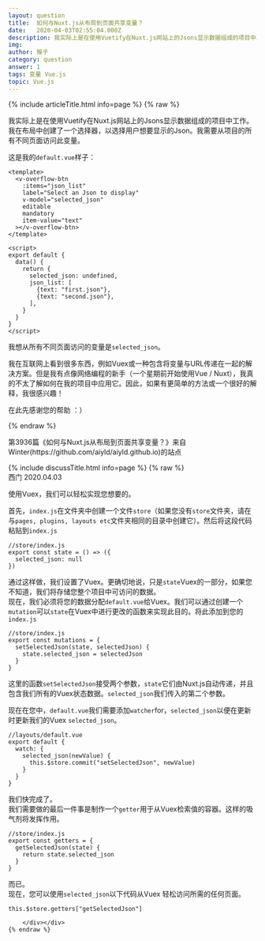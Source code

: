 ```yaml
---
layout: question
title:  如何与Nuxt.js从布局到页面共享变量？
date:   2020-04-03T02:55:04.000Z
description: 我实际上是在使用Vuetify在Nuxt.js网站上的Jsons显示数据组成的项目中工作。我在布局中创建了一个选择器，以选择用户想要显示的Json。我需要...
img: 
author: 猴子
category: question
answer: 1
tags: 变量 Vue.js
topic: Vue.js
---
```

<div class="article-root">
  <div class="article">
    {% include articleTitle.html info=page %}
    {% raw %}
    <div class="article-content"><p><font style="vertical-align: inherit;"><font style="vertical-align: inherit;">我实际上是在使用Vuetify在Nuxt.js网站上的Jsons显示数据组成的项目中工作。</font><font style="vertical-align: inherit;">我在布局中创建了一个选择器，以选择用户想要显示的Json。</font><font style="vertical-align: inherit;">我需要从项目的所有不同页面访问此变量。</font></font></p>

<p><font style="vertical-align: inherit;"><font style="vertical-align: inherit;">这是我的</font></font><code>default.vue</code><font style="vertical-align: inherit;"><font style="vertical-align: inherit;">样子：</font></font></p>

<pre><code>&lt;template&gt;<font></font>
  &lt;v-overflow-btn<font></font>
    :items="json_list"<font></font>
    label="Select an Json to display"<font></font>
    v-model="selected_json"<font></font>
    editable<font></font>
    mandatory<font></font>
    item-value="text"<font></font>
  &gt;&lt;/v-overflow-btn&gt;<font></font>
&lt;/template&gt;<font></font>
<font></font>
&lt;script&gt;<font></font>
export default {<font></font>
  data() {<font></font>
    return {<font></font>
      selected_json: undefined,<font></font>
      json_list: [<font></font>
        {text: "first.json"},<font></font>
        {text: "second.json"},<font></font>
      ],<font></font>
    }<font></font>
  }<font></font>
}<font></font>
&lt;/script&gt;<font></font>
</code></pre>

<p><font style="vertical-align: inherit;"><font style="vertical-align: inherit;">我想从所有不同页面访问的变量是</font></font><code>selected_json</code><font style="vertical-align: inherit;"><font style="vertical-align: inherit;">。</font></font></p>

<p><font style="vertical-align: inherit;"><font style="vertical-align: inherit;">我在互联网上看到很多东西，例如Vuex或一种包含将变量与URL传递在一起的解决方案。</font><font style="vertical-align: inherit;">但是我有点像网络编程的新手（一个星期前开始使用Vue / Nuxt），我真的不太了解如何在我的项目中应用它。</font><font style="vertical-align: inherit;">因此，如果有更简单的方法或一个很好的解释，我很感兴趣！</font></font></p>

<p><font style="vertical-align: inherit;"><font style="vertical-align: inherit;">在此先感谢您的帮助 ：）</font></font></p></div>
    {% endraw %}
  </div>
  <p class="winter_mark">第3936篇《如何与Nuxt.js从布局到页面共享变量？》来自Winter(https://github.com/aiyld/aiyld.github.io)的站点</p>
  <div class="discuss-wrapper">
    {% include discussTitle.html info=page %}
    {% raw %}
    <div class="discuss-item">
        <div class="discuss-parent">
          <div class="discuss-meta">
            <span class="discuss-user">西门</span>
            <span class="discuss-time">2020.04.03</span>
          </div>
          <div class="discuss-comment"><p><font style="vertical-align: inherit;"><font style="vertical-align: inherit;">使用Vuex，我们可以轻松实现您想要的。  </font></font></p>

<p><font style="vertical-align: inherit;"><font style="vertical-align: inherit;">首先，</font></font><code>index.js</code><font style="vertical-align: inherit;"><font style="vertical-align: inherit;">在文件夹中</font><font style="vertical-align: inherit;">创建一个文件</font></font><code>store</code><font style="vertical-align: inherit;"><font style="vertical-align: inherit;">（如果您没有</font></font><code>store</code><font style="vertical-align: inherit;"><font style="vertical-align: inherit;">文件夹，请在与</font></font><code>pages, plugins, layouts etc</code><font style="vertical-align: inherit;"><font style="vertical-align: inherit;">文件夹</font><font style="vertical-align: inherit;">相同的目录中创建它</font><font style="vertical-align: inherit;">）。</font><font style="vertical-align: inherit;">然后将这段代码粘贴到</font></font><code>index.js</code></p>

<pre class="lang-js prettyprint-override"><code>//store/index.js<font></font>
export const state = () =&gt; ({<font></font>
  selected_json: null<font></font>
})<font></font>
</code></pre>

<p><font style="vertical-align: inherit;"><font style="vertical-align: inherit;">通过这样做，我们设置了Vuex。</font><font style="vertical-align: inherit;">更确切地说，只是</font></font><code>state</code><font style="vertical-align: inherit;"><font style="vertical-align: inherit;">Vuex的一部分，如果您不知道，我们将存储您整个项目中可访问的数据。</font></font><br><font style="vertical-align: inherit;"><font style="vertical-align: inherit;">
现在，我们必须将您的数据分配</font></font><code>default.vue</code><font style="vertical-align: inherit;"><font style="vertical-align: inherit;">给Vuex。</font><font style="vertical-align: inherit;">我们可以通过创建一个</font></font><code>mutation</code><font style="vertical-align: inherit;"><font style="vertical-align: inherit;">可以</font></font><code>state</code><font style="vertical-align: inherit;"><font style="vertical-align: inherit;">在Vuex中进行</font><font style="vertical-align: inherit;">更改</font><font style="vertical-align: inherit;">的</font><font style="vertical-align: inherit;">函数来</font><font style="vertical-align: inherit;">实现此</font><font style="vertical-align: inherit;">目的。</font><font style="vertical-align: inherit;">将此添加到您的</font></font><code>index.js</code></p>

<pre class="lang-js prettyprint-override"><code>//store/index.js<font></font>
export const mutations = {<font></font>
  setSelectedJson(state, selectedJson) {<font></font>
    state.selected_json = selectedJson<font></font>
  }<font></font>
}<font></font>
</code></pre>

<p><font style="vertical-align: inherit;"><font style="vertical-align: inherit;">这里的函数</font></font><code>setSelectedJson</code><font style="vertical-align: inherit;"><font style="vertical-align: inherit;">接受两个参数，</font></font><code>state</code><font style="vertical-align: inherit;"><font style="vertical-align: inherit;">它们由Nuxt.js自动传递，并且包含我们所有的Vuex状态数据。</font></font><code>selected_json</code><font style="vertical-align: inherit;"><font style="vertical-align: inherit;">我们传入</font><font style="vertical-align: inherit;">的第二个参数</font><font style="vertical-align: inherit;">。</font></font></p>

<p><font style="vertical-align: inherit;"><font style="vertical-align: inherit;">现在在您中，</font></font><code>default.vue</code><font style="vertical-align: inherit;"><font style="vertical-align: inherit;">我们需要添加</font></font><code>watcher</code><font style="vertical-align: inherit;"><font style="vertical-align: inherit;">for，</font></font><code>selected_json</code><font style="vertical-align: inherit;"><font style="vertical-align: inherit;">以便在更新时更新我们的Vuex </font></font><code>selected_json</code><font style="vertical-align: inherit;"><font style="vertical-align: inherit;">。</font></font></p>

<pre class="lang-js prettyprint-override"><code>//layouts/default.vue<font></font>
export default {<font></font>
  watch: {<font></font>
    selected_json(newValue) {<font></font>
      this.$store.commit("setSelectedJson", newValue)<font></font>
    }<font></font>
  }<font></font>
}<font></font>
</code></pre>

<p><font style="vertical-align: inherit;"><font style="vertical-align: inherit;">我们快完成了。</font></font><br><font style="vertical-align: inherit;"><font style="vertical-align: inherit;">
我们需要做的最后一件事是制作一个</font></font><code>getter</code><font style="vertical-align: inherit;"><font style="vertical-align: inherit;">用于从Vuex检索值的容器。</font><font style="vertical-align: inherit;">这样的吸气剂将发挥作用。</font></font></p>

<pre class="lang-js prettyprint-override"><code>//store/index.js<font></font>
export const getters = {<font></font>
  getSelectedJson(state) {<font></font>
    return state.selected_json<font></font>
  }<font></font>
}<font></font>
</code></pre>

<p><font style="vertical-align: inherit;"><font style="vertical-align: inherit;">而已。</font></font><br><font style="vertical-align: inherit;"><font style="vertical-align: inherit;">
现在，您可以使用</font></font><code>selected_json</code><font style="vertical-align: inherit;"><font style="vertical-align: inherit;">以下代码从Vuex </font><font style="vertical-align: inherit;">轻松访问所需</font><font style="vertical-align: inherit;">的任何页面。</font></font></p>

<pre class="lang-js prettyprint-override"><code>this.$store.getters["getSelectedJson"]
</code></pre></div>
        </div></div>
    {% endraw %}
  </div>
<div>
